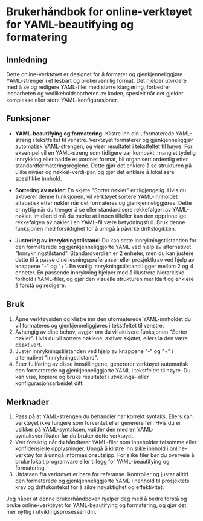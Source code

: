 # Brukerhåndbok for online-verktøyet for YAML-beautifying og formatering

## Innledning

Dette online-verktøyet er designet for å formater og gjenkjenneliggjøre YAML-strenger i et lesbart og brukervennlig format. Det hjelper utviklere med å se og redigere YAML-filer med større klargjøring, forbedrer lesbarheten og vedlikeholdsbarheten av koden, spesielt når det gjelder komplekse eller store YAML-konfigurasjoner.

## Funksjoner

  * **YAML-beautifying og formatering**: Klistre inn din uformaterede YAML-streng i tekstfeltet til venstre. Verktøyet formaterer og gjenkjenneliggjør automatisk YAML-strengen, og viser resultatet i tekstfeltet til høyre. For eksempel vil en YAML-streng som tidligere var kompakt, manglet tydelig innrykking eller hadde et uordnet format, bli organisert ordentlig etter standardformateringsreglene. Dette gjør det enklere å se strukturen på ulike nivåer og nøkkel-verdi-par, og gjør det enklere å lokalisere spesifikke innhold.

  * **Sortering av nøkler**: En skjøte "Sorter nøkler" er tilgjengelig. Hvis du aktiverer denne funksjonen, vil verktøyet sortere YAML-innholdet alfabetisk etter nøkler når det formateres og gjenkjenneliggjøres. Dette er nyttig når du trenger å se eller standardisere rekkefølgen av YAML-nøkler. Imidlertid må du merke at i noen tilfeller kan den opprinnelige rekkefølgen av nøkler i en YAML-fil være betydningsfull. Bruk denne funksjonen med forsiktighet for å unngå å påvirke driftslogikken.

  * **Justering av innrykningstilstand**: Du kan sette innrykningstilstanden for den formaterede og gjenkjenneliggjorte YAML ved hjelp av alternativet "Innrykningstilstand". Standardverdien er 2 enheter, men du kan justere dette til å passe dine lesningspreferanser eller prosjektkrav ved hjelp av knappene "-" og "+". En vanlig innrykningstilstand ligger mellom 2 og 4 enheter. En passende innrykning hjelper med å illustrere hierarkiske forhold i YAML-filer, og gjør den visuelle strukturen mer klart og enklere å forstå og redigere.

## Bruk

  1. Åpne verktøysiden og klistre inn den uformaterede YAML-innholdet du vil formateres og gjenkjenneliggjøres i tekstfeltet til venstre.
  2. Avhengig av dine behov, avgjør om du vil aktivere funksjonen "Sorter nøkler". Hvis du vil sortere nøklene, aktiver skjøtet; ellers la den være deaktivert.
  3. Juster innrykningstilstanden ved hjelp av knappene "-" og "+" i alternativet "Innrykningstilstand".
  4. Etter fullføring av disse innstillingene, genererer verktøyet automatisk den formaterede og gjenkjenneliggjorte YAML i tekstfeltet til høyre. Du kan vise, kopiere og bruke resultatet i utviklings- eller konfigurasjonsarbeidet ditt.

## Merknader

  1. Pass på at YAML-strengen du behandler har korrekt syntaks. Ellers kan verktøyet ikke fungere som forventet eller generere feil. Hvis du er usikker på YAML-syntaksen, validér den med en YAML-syntaksverifikator før du bruker dette verktøyet.
  2. Vær forsiktig når du håndterer YAML-filer som inneholder følsomme eller konfidensielle opplysninger. Unngå å klistre inn slike innhold i online-verktøy for å unngå informasjonsutslipp. For slike filer bør du overveie å bruke lokalt programvare eller tillegg for YAML-beautifying og formatering.
  3. Utdataen fra verktøyet er bare for referanse. Kontroller og juster alltid den formaterede og gjenkjenneliggjorte YAML i henhold til prosjektets krav og driftskontekst for å sikre nøyaktighet og effektivitet.

Jeg håper at denne brukerhåndboken hjelper deg med å bedre forstå og bruke online-verktøyet for YAML-beautifying og formatering, og gjør det mer nyttig i utviklingsprosessen din.
